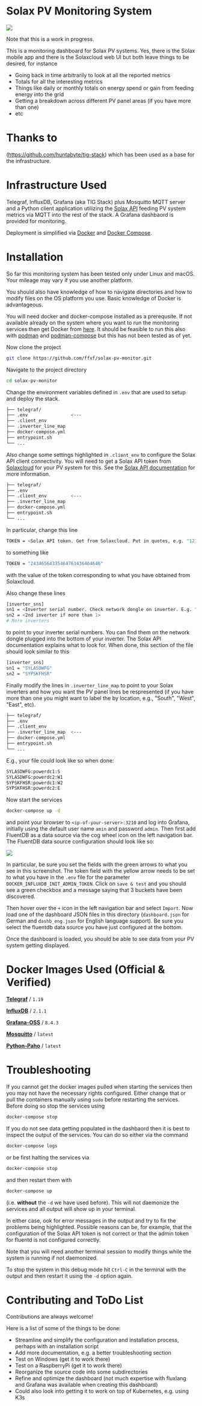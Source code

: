 # Solax PV Monitoring System
![](solax-monitor.jpg)

Note that this is a work in progress.

This is a monitoring dashboard for Solax PV systems. Yes, there is the Solax mobile app and there is the Solaxcloud web UI but both leave things to be desired, for instance

* Going back in time arbitrarily to look at all the reported metrics
* Totals for all the interesting metrics
* Things like daily or monthly totals on energy spend or gain from feeding energy into the grid
* Getting a breakdown across different PV panel areas (if you have more than one)
* etc

# Thanks to

(https://github.com/huntabyte/tig-stack) which has been used as a base for the infrastructure.

# Infrastructure Used

Telegraf, InfluxDB, Grafana (aka TIG Stack) plus Mosquitto MQTT server and a Python client application utilizing the [Solax API](https://www.solaxcloud.com/green/user_api/SolaxCloud_User_Monitoring_API_V6.1.pdf) feeding PV system metrics via MQTT into the rest of the stack. A Grafana dashbaord is provided for monitoring.

Deployment is simplified via [Docker](https://docs.docker.com/engine/install/) and [Docker Compose](https://docs.docker.com/compose/install/).


# Installation

So far this monitoring system has been tested only under Linux and macOS. Your mileage may vary if you use another platform.

You should also have knowledge of how to navigate directories and how to modify files on the OS platform you use. Basic knowledge of Docker is advantageous.

You will need docker and docker-compose installed as a prerequsite. If not available already on the system where you want to run the monitoring services then get Docker from [here](https://www.docker.com/get-started/). It should be feasible to run this also with [podman](https://podman.io/) and [podman-compose](https://docs.podman.io/en/latest/markdown/podman-compose.1.html) but this has not been tested as of yet.

Now clone the project

```bash
git clone https://github.com/ffxf/solax-pv-monitor.git
```

Navigate to the project directory

```bash
cd solax-pv-monitor
```

Change the environment variables defined in `.env` that are used to setup and deploy the stack.

```bash
├── telegraf/
├── .env                <---
├── .client_env
├── .inverter_line_map
├── docker-compose.yml
├── entrypoint.sh
└── ...
```

Also change some settings highlighted in `.client_env` to configure the Solax API client connectivity. You will need to get a Solax API token from [Solaxcloud](https://www.solaxcloud.com/green/#/api) for your PV system for this. See the [Solax API documentation](https://www.solaxcloud.com/green/user_api/SolaxCloud_User_Monitoring_API_V6.1.pdf) for more information.
 
```bash
├── telegraf/
├── .env
├── .client_env         <---
├── .inverter_line_map
├── docker-compose.yml
├── entrypoint.sh
└── ...
```

In particular, change this line

```bash
TOKEN = <Solax API token. Get from Solaxcloud. Put in quotes, e.g. "123">
```

to something like

```bash
TOKEN = "24346564335464763436464646"
```

with the value of the token corresponding to what you have obtained from Solaxcloud.

Also change these lines

```bash
[inverter_sns]
sn1 = <Inverter serial number. Check network dongle on inverter. E.g. "SYLASDWFG">
sn2 = <2nd inverter if more than 1>
# More inverters
```
to point to your inverter serial numbers. You can find them on the network dongle plugged into the bottom of your inverter. The Solax API documentation explains what to look for. When done, this section of the file should look similar to this

```bash
[inverter_sns]
sn1 = "SYLASDWFG"
sn2 = "SYPSKFHSR"
```

Finally modify the lines in `.inverter_line_map` to point to your Solax inverters and how you want the PV panel lines be respresented (if you have more than one you might want to label the by location, e.g., "South", "West", "East", etc).

```bash
├── telegraf/
├── .env
├── .client_env
├── .inverter_line_map  <---
├── docker-compose.yml
├── entrypoint.sh
└── ...
```

E.g., your file could look like so when done:

```bash
SYLASDWFG:powerdc1:S
SYLASDWFG:powerdc2:W1
SYPSKFHSR:powerdc1:W2
SYPSKFHSR:powerdc2:E
```

Now start the services
```bash
docker-compose up -d
```

and point your browser to `<ip-of-your-server>:3210` and log into Grafana, initially using the default user name `amin` and password `admin`. Then first add FluentDB as a data source via the cog wheel icon on the left navigation bar. The FluentDB data source configuration should look like so:

![](fluxdb-datasrc.png)

In particular, be sure you set the fields with the green arrows to what you see in this screenshot. The token field with the yellow arrow needs to be set to what you have in the `.env` file for the parameter `DOCKER_INFLUXDB_INIT_ADMIN_TOKEN`. Click on `save & test` and you should see a green checkbox and a message saying that 3 buckets have been discovered.

Then hover over the `+` icon in the left navigation bar and select `Import`. Now load one of the dashboard JSON files in this directory (`dashboard.json` for German and `dashb_eng.json` for English language support). Be sure you select the fluentdb data source you have just configured at the bottom.

Once the dashboard is loaded, you should be able to see data from your PV system getting displayed.

# Docker Images Used (Official & Verified)

[**Telegraf**](https://hub.docker.com/_/telegraf) / `1.19`

[**InfluxDB**](https://hub.docker.com/_/influxdb) / `2.1.1`

[**Grafana-OSS**](https://hub.docker.com/r/grafana/grafana-oss) / `8.4.3`

[**Mosquitto**](https://hub.docker.com/_/eclipse-mosquitto) / `latest`

[**Python-Paho**](https://hub.docker.com/r/ff114084/python-paho) / `latest`


# Troubleshooting

If you cannot get the docker images pulled when starting the services then you may not have the necessary rights configured. Either change that or pull the containers manually using `sudo` before restarting the services. Before doing so stop the services using

```bash
docker-compose stop
```

If you do not see data getting populated in the dashbaord then it is best to inspect the output of the services. You can do so either via the command

```bash
docker-compose logs
```

or be first halting the services via


```bash
docker-compose stop
```
and then restart them with

```bash
docker-compose up
```

(i.e. **without** the `-d` we have used before). This will not daemonize the services and all output will show up in your terminal.

In either case, ook for error messages in the output and try to fix the problems being highlighted. Possible reasons can be, for example, that the configuration of the Solax API token is not correct or that the admin token for fluentd is not configured correctly.

Note that you will need another terminal session to modify things while the system is running if not daemonized.

To stop the system in this debug mode hit `Ctrl-C` in the terminal with the output and then restart it using the `-d` option again.

# Contributing and ToDo List

Contributions are always welcome!

Here is a list of some of the things to be done:

* Streamline and simplify the configuration and installation process, perhaps with an installation script
* Add more documentation, e.g. a better troubleshooting section
* Test on Windows (get it to work there)
* Test on a RaspberryPi (get it to work there)
* Reorganize the source code into some subdirectories
* Refine and optimize the dashboard (not much expertise with fluxlang and Grafana was available when creating this dashboard)
* Could also look into getting it to work on top of Kubernetes, e.g. using K3s

